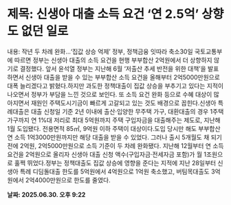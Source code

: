 # **제목: 신생아 대출 소득 요건 ‘연 2.5억’ 상향도 없던 일로**

  내용: 작년 두 차례 완화…‘집값 상승 억제’ 정부, 정책금융 잇따라 축소30일 국토교통부에 따르면 정부는 신생아 대출의 소득 요건을 현행 부부합산 2억원에서 더 상향하지 않기로 결정했다. 앞서 윤석열 정부는 지난해 6월 ‘저출산 추세 반전을 위한 대책’을 발표하면서 신생아 대출을 받을 수 있는 부부합산 소득 요건을 올해부터 2억5000만원으로 대폭 늘리겠다고 밝혔다.하지만 과도한 정책대출이 집값 상승을 부추기고 있다는 지적이 나오면서 정부가 부담을 느낀 것으로 보인다. 또 소득 요건 완화 등으로 수혜 대상이 많아지면서 재원인 주택도시기금이 빠르게 고갈되고 있는 것도 배경으로 꼽힌다.신생아 특례대출은 대출 신청일 기준 2년 이내에 출산·입양한 무주택 가구, 대환대출의 경우 1주택 가구까지 연 1%대 저리로 최대 5억원까지 주택 구입자금을 대출해주는 제도로, 지난해 1월 도입됐다. 전용면적 85㎡, 9억원 이하 주택이 대상이다.도입 당시만 해도 부부합산 연 소득 1억3000만원까지만 해당 대출을 받을 수 있었다. 그러나 출시 5개월도 채 되기 전에 2억원, 2억5000만원으로 소득 기준이 두 차례 완화됐다. 지난해 12월부터 연 소득 요건을 2억원으로 올리자 신생아 대출 신청 액수(구입자금·전세자금 포함)가 월 1조원으로 훌쩍 뛰었다.정부는 정책대출도 집값 상승에 영향을 준다는 지적에 지난 28일부터 신생아 특례 디딤돌대출 한도를 5억원에서 4억원으로 1억원 축소했고, 버팀목대출도 3억원에서 2억4000만원으로 한도를 줄였다.

  **날짜: 2025.06.30. 오후 9:22**